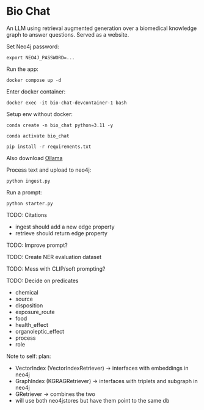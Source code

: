 # Bio Chat
An LLM using retrieval augmented generation over a biomedical knowledge graph to answer questions. Served as a website.

Set Neo4j password:
```console
export NEO4J_PASSWORD=...
```

Run the app:
```console
docker compose up -d
```

Enter docker container:
```
docker exec -it bio-chat-devcontainer-1 bash
```

Setup env without docker:
```console
conda create -n bio_chat python=3.11 -y
```
```console
conda activate bio_chat
```
```console
pip install -r requirements.txt
```
Also download [Ollama](https://ollama.com/download)

Process text and upload to neo4j:
```console
python ingest.py
```
Run a prompt:
```console
python starter.py
```

TODO: Citations
- ingest should add a new edge property
- retrieve should return edge property

TODO: Improve prompt?

TODO: Create NER evaluation dataset

TODO: Mess with CLIP/soft prompting?

TODO: Decide on predicates
- chemical
- source
- disposition 
- exposure_route 
- food
- health_effect
- organoleptic_effect 
- process
- role

Note to self:
plan:
- VectorIndex (VectorIndexRetriever) -> interfaces with embeddings in neo4j
- GraphIndex (KGRAGRetriever) -> interfaces with triplets and subgraph in neo4j 
- GRetriever -> combines the two
- will use both neo4jstores but have them point to the same db
